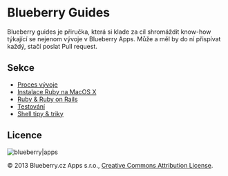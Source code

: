 # Blueberry Guides

Blueberry guides je přiručka, která si klade za cíl shromáždit know-how 
týkající se nejenom vývoje v Blueberry Apps. Může a měl by do ní 
přispívat každý, stačí poslat Pull request.


## Sekce

* [Proces vývoje](dev-process.md)
* [Instalace Ruby na MacOS X](ruby-setup.md)
* [Ruby & Ruby on Rails](ruby-development.md)
* [Testování](testing.md)
* [Shell tipy & triky](shell-tips.md)

## Licence

![blueberry|apps](http://www.blueberryapps.com/themes/51f283baee19962c57000003/images/logo.png)

© 2013 Blueberry.cz Apps s.r.o., [Creative Commons Attribution 
License](http://creativecommons.org/licenses/by/3.0/).

